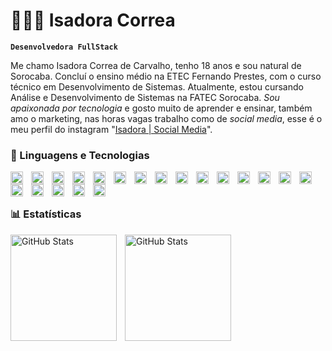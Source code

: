 # 👩🏻‍💻 Isadora Correa

**`Desenvolvedora FullStack`**

Me chamo Isadora Correa de Carvalho, tenho 18 anos e sou natural de Sorocaba. Concluí o ensino médio na ETEC Fernando Prestes, com o curso técnico em Desenvolvimento de Sistemas. Atualmente, estou cursando Análise e Desenvolvimento de Sistemas na FATEC Sorocaba. *Sou apaixonada por tecnologia* e gosto muito de aprender e ensinar, também amo o marketing, nas horas vagas trabalho como de *social media*, esse é o meu perfil do instagram "[Isadora | Social Media](https://www.instagram.com/isadora_socialmedia/)".

### 🤖 Linguagens e Tecnologias

<img 
    align="left" 
    alt="HTML"
    title="HTML" 
    width="20px" 
    style="padding-right: 10px;" 
    src="https://cdn.jsdelivr.net/gh/devicons/devicon@latest/icons/html5/html5-original.svg" 
/>

<img 
    align="left" 
    alt="CSS" 
    title="CSS"
    width="20px" 
    style="padding-right: 10px;" 
    src="https://cdn.jsdelivr.net/gh/devicons/devicon@latest/icons/css3/css3-original.svg" 
/>
<img 
    align="left" 
    alt="JavaScript" 
    title="JavaScript"
    width="20px" 
    style="padding-right: 10px;" 
    src="https://cdn.jsdelivr.net/gh/devicons/devicon@latest/icons/javascript/javascript-original.svg" 
/>
<img 
    align="left" 
    alt="React"
    title="React" 
    width="20px" 
    style="padding-right: 10px;" 
    src="https://cdn.jsdelivr.net/gh/devicons/devicon@latest/icons/react/react-original.svg" 
/>
<img 
    align="left" 
    alt="Bootstrap"
    title="Bootstrap" 
    width="20px" 
    style="padding-right: 10px;" 
    src="https://cdn.jsdelivr.net/gh/devicons/devicon@latest/icons/bootstrap/bootstrap-original.svg" 
/>
<img 
    align="left" 
    alt="PHP" 
    title="PHP"
    width="20px" 
    style="padding-right: 10px;" 
    src="https://cdn.jsdelivr.net/gh/devicons/devicon@latest/icons/php/php-original.svg" 
/>
<img 
    align="left" 
    alt="Python" 
    title="Python"
    width="20px" 
    style="padding-right: 10px;" 
    src="https://cdn.jsdelivr.net/gh/devicons/devicon@latest/icons/python/python-original.svg" 
/>
<img 
    align="left" 
    alt="Canva" 
    title="Canva"
    width="20px" 
    style="padding-right: 10px;" 
    src="https://cdn.jsdelivr.net/gh/devicons/devicon@latest/icons/canva/canva-original.svg"
/>
<img 
    align="left" 
    alt="Figma" 
    title="Figma"
    width="20px" 
    style="padding-right: 10px;" 
    src="https://cdn.jsdelivr.net/gh/devicons/devicon@latest/icons/figma/figma-original.svg"     
/>
<img 
    align="left" 
    alt="Firebase" 
    title="Firebase"
    width="20px" 
    style="padding-right: 10px;" 
    src="https://cdn.jsdelivr.net/gh/devicons/devicon@latest/icons/firebase/firebase-original.svg"              
/>
<img 
    align="left" 
    alt="Godot" 
    title="Godot"
    width="20px" 
    style="padding-right: 10px;" 
    src="https://cdn.jsdelivr.net/gh/devicons/devicon@latest/icons/godot/godot-original.svg"     
/>
<img 
    align="left" 
    alt="Java" 
    title="Java"
    width="20px" 
    style="padding-right: 10px;" 
     src="https://cdn.jsdelivr.net/gh/devicons/devicon@latest/icons/java/java-original.svg"     
/>
<img 
    align="left" 
    alt="MySQL" 
    title="MySQL"
    width="20px" 
    style="padding-right: 10px;" 
    src="https://cdn.jsdelivr.net/gh/devicons/devicon@latest/icons/mysql/mysql-original.svg"      
/>
<img 
    align="left" 
    alt="Notion" 
    title="Notion"
    width="20px" 
    style="padding-right: 10px;" 
    src="https://cdn.jsdelivr.net/gh/devicons/devicon@latest/icons/notion/notion-original.svg"    
/>
<img 
    align="left" 
    alt="PS" 
    title="PS"
    width="20px" 
    style="padding-right: 10px;" 
    src="https://cdn.jsdelivr.net/gh/devicons/devicon@latest/icons/photoshop/photoshop-original.svg"    
/>
<img 
    align="left" 
    alt="PS" 
    title="PS"
    width="20px" 
    style="padding-right: 10px;" 
    src="https://cdn.jsdelivr.net/gh/devicons/devicon@latest/icons/amazonwebservices/amazonwebservices-original-wordmark.svg"    
/>
<img 
    align="left" 
    alt="c#" 
    title="c#"
    width="20px" 
    style="padding-right: 10px;" 
    src="https://cdn.jsdelivr.net/gh/devicons/devicon@latest/icons/csharp/csharp-original.svg"    
/>
<img 
    align="left" 
    alt="c++" 
    title="c++"
    width="20px" 
    style="padding-right: 10px;" 
    src="https://cdn.jsdelivr.net/gh/devicons/devicon@latest/icons/cplusplus/cplusplus-original.svg"    
/>
<img 
    align="left" 
    alt="illustrator" 
    title="illustrator"
    width="20px" 
    style="padding-right: 10px;" 
    src="https://cdn.jsdelivr.net/gh/devicons/devicon@latest/icons/illustrator/illustrator-plain.svg"    
/>
<img 
    align="left" 
    alt="laravel" 
    title="laravel"
    width="20px" 
    style="padding-right: 10px;" 
    src="https://cdn.jsdelivr.net/gh/devicons/devicon@latest/icons/laravel/laravel-original.svg"
/>
<br/>
<br/>

### 📊 Estatísticas

<p>
  <img 
    align="left" 
    alt="GitHub Stats" 
    height="170" 
    style="padding-right: 10px;" 
    src="https://github-readme-stats.vercel.app/api?username=Isadora-Correa&show_icons=true&theme=tokyonight&include_all_commits=true&locale=pt-br" 
  />

<img 
      align="left" 
      alt="GitHub Stats" 
      height="170" 
      src="https://github-readme-stats.vercel.app/api/top-langs/?username=Isadora-Correa&theme=tokyonight&layout=compact&custom_title=Tecnologias&langs_count=9" 
  />

</p>
